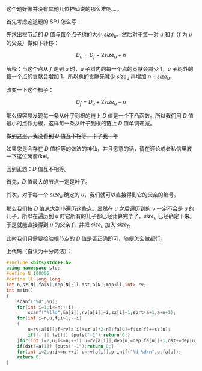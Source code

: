 这个题好像并没有其他几位神仙说的那么难吧。。。

首先考虑这道题的 SPJ 怎么写：

先求出根节点的 $D$ 值与每个点子树的大小 $size_u$，然后对于每一对 $u$ 和 $f$（$f$ 为 $u$ 的父亲）做如下转移：

$$D_u=D_f-2size_u+n$$

解释：当这个点从 $f$ 走到 $u$ 时，$u$ 子树内的每一个点的贡献会减少 $1$，$u$ 子树外的每一个点的贡献会增加 $1$，所以总的贡献先减少 $size_u$ 再增加 $n-size_u$。

改变一下这个柿子：

$$D_f=D_u+2size_u-n$$

那么很容易发现每一条从叶子到根的链上 $D$ 值是一个下凸函数。所以我们用 $D$ 值最小的点作为根，这样每一条从叶子到根的链上 $D$ 值单调递减。

~~做到这里，我没看到 $D$ 值互不相等，卡了我一年~~

如果您是会存在 $D$ 值相等的做法的神仙，并且愿意的话，请在评论或者私信里教一下这位蒟蒻/kel。

回到正题：$D$ 值互不相等。

首先，$D$ 值最大的节点一定是叶子。

其次，对于每一个 $size_u$ 确定的 $u$，我们就可以直接得到它的父亲的编号。

那么我们按 $D$ 值从大到小遍历这些点。显然在 $u$ 之后遍历到的 $v$ 一定不会是 $u$ 的儿子。所以在遍历到 $u$ 时它所有的儿子都已经计算完毕了，$size_u$ 已经确定下来。于是就能直接得到 $u$ 的父亲 $f$，并把 $size_u$ 加入 $size_f$。

此时我们只需要检验根节点的 $D$ 值是否正确即可，随便怎么做都行。

上代码（自认为十分简洁）：
```cpp
#include <bits/stdc++.h>
using namespace std;
#define N 100005
#define ll long long
int n,sz[N],fa[N],dep[N];ll dst,a[N];map<ll,int> rv;
int main()
{
	scanf("%d",&n);
	for(int i=1;i<=n;++i)
		scanf("%lld",&a[i]),rv[a[i]]=i,sz[i]=1;sort(a+1,a+n+1);
	for(int i=n,u,f;i>1;--i)
	{
		u=rv[a[i]];f=rv[a[i]+sz[u]*2-n];fa[u]=f;sz[f]+=sz[u];
		if(!f || fa[f]) {puts("-1");return 0;}
	}for(int i=2,u;i<=n;++i) u=rv[a[i]],dep[u]=dep[fa[u]]+1,dst+=dep[u]; 
	if(dst!=a[1]) {puts("-1");return 0;}
	for(int i=2,u;i<=n;++i) u=rv[a[i]],printf("%d %d\n",u,fa[u]);
	return 0;
}
```